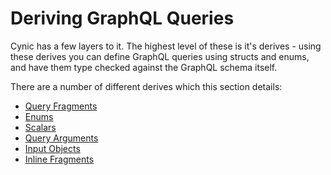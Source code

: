 # Deriving GraphQL Queries

Cynic has a few layers to it. The highest level of these is it's derives -
using these derives you can define GraphQL queries using structs and enums, and
have them type checked against the GraphQL schema itself.

There are a number of different derives which this section details:

- [Query Fragments](./query-fragments.html)
- [Enums](./enums.html)
- [Scalars](./scalars.html)
- [Query Arguments](./query-arguments.html)
- [Input Objects](./input-objects.html)
- [Inline Fragments](./inline-fragments.html)
